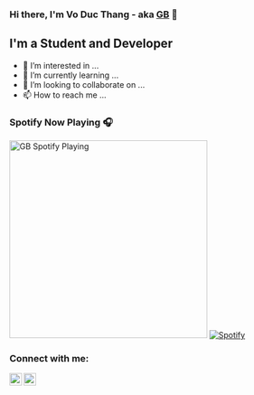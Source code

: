 ### Hi there, I'm Vo Duc Thang - aka [GB](https://github.com/voducthang16) 🌸

## I'm a Student and Developer

- 👀 I’m interested in ...
- 🌱 I’m currently learning ...
- 💞️ I’m looking to collaborate on ...
- 📫 How to reach me ...

### Spotify Now Playing 🎧
[<img src="https://spotifyv2.vercel.app/api/spotify.py" alt="GB Spotify Playing" width="350" />](https://open.spotify.com/user/p9jfubpnhgtylno8k5fj64vqm)
[![Spotify](https://spotifyv2-diz2zxe0y-voducthang16.vercel.app/api/spotify)](https://open.spotify.com/user/p9jfubpnhgtylno8k5fj64vqm)

### Connect with me:

[<img align="left" alt="GB | Twitter" width="22px" src="https://cdn.jsdelivr.net/npm/simple-icons@v3/icons/twitter.svg" />](https://twitter.com/voducthang16)
[<img align="left" alt="GB | Instagram" width="22px" src="https://cdn.jsdelivr.net/npm/simple-icons@v3/icons/instagram.svg" />](https://www.instagram.com/voducthang__/)
